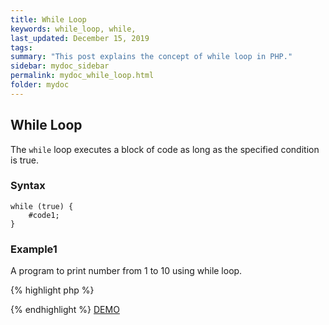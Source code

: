 ```yaml
---
title: While Loop
keywords: while_loop, while,
last_updated: December 15, 2019
tags: 
summary: "This post explains the concept of while loop in PHP."
sidebar: mydoc_sidebar
permalink: mydoc_while_loop.html
folder: mydoc
---
```


## While Loop

The ```while``` loop executes a block of code as long as the specified condition is true.

### Syntax
```
while (true) {
    #code1;
}
```
### Example1
A program to print number from 1 to 10 using while loop.

{% highlight php %}
<?php 
$x = 1; 

while($x <= 10) {
    $x++;
} 
?>
{% endhighlight %}
[DEMO](https://paiza.io/projects/kltRW21DlISrzWSW4y75nQ)

